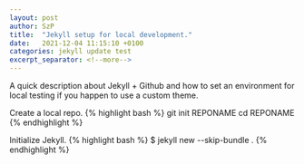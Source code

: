 ```yaml
---
layout: post
author: SzP
title:  "Jekyll setup for local development."
date:   2021-12-04 11:15:10 +0100
categories: jekyll update test
excerpt_separator: <!--more-->
---
```

A quick description about Jekyll + Github and how to set an environment for local testing if you happen to use a custom theme.
<!--more-->
Create a local repo.
{% highlight bash %}
git init REPONAME
cd REPONAME
{% endhighlight %}

Initialize Jekyll.
{% highlight bash %}
$ jekyll new --skip-bundle .
{% endhighlight %}
